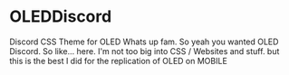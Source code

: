 # OLEDDiscord
Discord CSS Theme for OLED
Whats up fam. So yeah you wanted OLED Discord. So like... here.
I'm not too big into CSS / Websites and stuff. but this is the best I did for the replication of OLED on MOBILE
